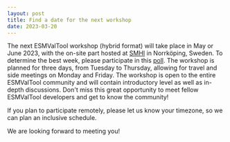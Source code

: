 ```yaml
---
layout: post
title: Find a date for the next workshop
date: 2023-03-20
---
```


The next ESMValTool workshop (hybrid format) will take place in May or June 2023,
with the on-site part hosted at [SMHI](https://www.smhi.se/en) in Norrköping, Sweden.
To determine the best week, please participate in this 
[poll](https://framadate.org/9ycbFxIPzLbEMmEt).
The workshop is planned for three days, from Tuesday to Thursday, allowing for travel
and side meetings on Monday and Friday.
The workshop is open to the entire ESMValTool community and will contain
introductory level as well as in-depth discussions.
Don't miss this great opportunity to meet fellow ESMValTool developers and get to
know the community!

If you plan to participate remotely, please let us know your timezone, so we
can plan an inclusive schedule.

We are looking forward to meeting you!